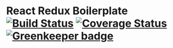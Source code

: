 # React Redux Boilerplate [![Build Status](https://travis-ci.org/mg901/react-redux-boilerplate.svg?branch=master)](https://travis-ci.org/mg901/react-redux-boilerplate) [![Coverage Status](https://coveralls.io/repos/github/mg901/react-redux-boilerplate/badge.svg?branch=master)](https://coveralls.io/github/mg901/react-redux-boilerplate?branch=master) [![Greenkeeper badge](https://badges.greenkeeper.io/mg901/react-redux-boilerplate.svg)](https://greenkeeper.io/)
